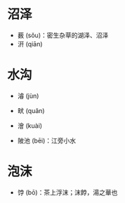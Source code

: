 # 沼泽
* 薮 (sǒu)：密生杂草的湖泽、沼泽
* 汧 (qiān)

# 水沟
* 濬 (jùn)
* 畎 (quǎn)
* 澮 (kuài)

* 陂池 (bēi)：江旁小水
# 泡沫
* 饽 (bō)：茶上浮沫；沫餑，湯之華也
